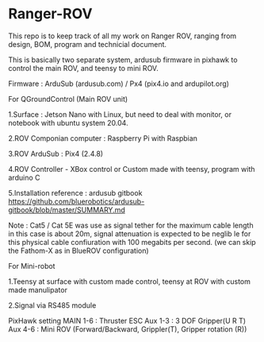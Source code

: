 # Ranger-ROV

This repo is to keep track of all my work on Ranger ROV, ranging from design, BOM, program and technicial document.

This is basically two separate system, ardusub firmware in pixhawk to control the main ROV, and teensy to mini ROV.

Firmware : ArduSub (ardusub.com) / Px4 (pix4.io and ardupilot.org)

For QGroundControl (Main ROV unit)

1.Surface : Jetson Nano with Linux, but need to deal with monitor, or notebook with ubuntu system 20.04. 

2.ROV Componian computer : Raspberry Pi with Raspbian

3.ROV ArduSub : Pix4 (2.4.8)

4.ROV Controller - XBox control or Custom made with teensy, program with arduino C

5.Installation reference : ardusub gitbook https://github.com/bluerobotics/ardusub-gitbook/blob/master/SUMMARY.md

Note : Cat5 / Cat 5E was use as signal tether for the maximum cable length in this case is about 20m, signal attenuation is expected to be neglib
le for this physical cable confiuration with 100 megabits per second. (we can skip the Fathom-X as in BlueROV configuration)


For Mini-robot

1.Teensy at surface with custom made control, teensy at ROV with custom made manulipator

2.Signal via RS485 module

PixHawk setting
MAIN 1-6 : Thruster ESC
Aux 1-3 : 3 DOF Gripper(U R T)
Aux 4-6 : Mini ROV (Forward/Backward, Grippler(T), Gripper rotation (R))



